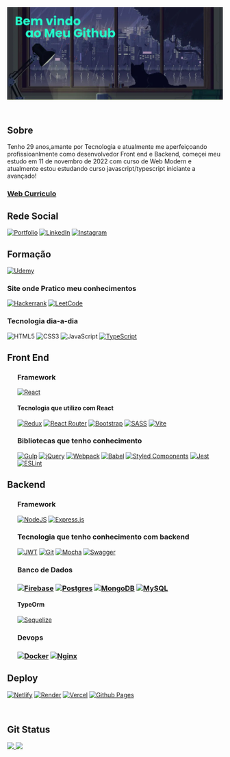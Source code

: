 <header>
   
 <div align='left'>
   <img  src="./css/banner2.png" alt="Sublime's custom image" />
 </div>
 
</header>

<section>
   
   <h2>Sobre </h2>
   
   <p>
      Tenho 29 anos,amante por Tecnologia e atualmente me aperfeiçoando profissioanlmente 
      como desenvolvedor Front end e Backend, começei meu estudo em 11 de novembro de 2022
      com curso de Web Modern e atualmente estou estudando curso javascript/typescript iniciante a avançado!
   </p>

   <h3><a href="https://luk3rf7.github.io/Cv_resume/">Web Curriculo</a> </h3>

<h2>Rede Social  </h2>
  
 <div >  

[![Portfolio](https://img.shields.io/badge/Portfolio-%23000000.svg?style=for-the-badge&logo=firefox&logoColor=#FF7139)]()
[![LinkedIn](https://img.shields.io/badge/linkedin-%230077B5.svg?style=for-the-badge&logo=linkedin&logoColor=white)](https://www.linkedin.com/in/lucas-felipe-a58b34259/)
[![Instagram](https://img.shields.io/badge/Instagram-%23E4405F.svg?style=for-the-badge&logo=Instagram&logoColor=white)](https://www.instagram.com/lkas_f/)

</div>
</section>


<h2>Formação </h2>

[![Udemy](https://img.shields.io/badge/Udemy-A435F0?style=for-the-badge&logo=Udemy&logoColor=white)]()

<h3>Site onde Pratico meu conhecimentos </h3>

[![Hackerrank](https://img.shields.io/badge/-Hackerrank-2EC866?style=for-the-badge&logo=HackerRank&logoColor=white)]()
[![LeetCode](https://img.shields.io/badge/LeetCode-000000?style=for-the-badge&logo=LeetCode&logoColor=#d16c06)]()

<div>
    <h3>Tecnologia dia-a-dia </h3>


  ![HTML5](https://img.shields.io/badge/html5-%23E34F26.svg?style=for-the-badge&logo=html5&logoColor=white)
   ![CSS3](https://img.shields.io/badge/css3-%231572B6.svg?style=for-the-badge&logo=css3&logoColor=white)
   ![JavaScript](https://img.shields.io/badge/javascript-%23323330.svg?style=for-the-badge&logo=javascript&logoColor=%23F7DF1E)
   [![TypeScript](https://img.shields.io/badge/typescript-%23007ACC.svg?style=for-the-badge&logo=typescript&logoColor=white)]()
</div>

<h2>Front End</h2>

<div>

<ul>
 <h3>Framework </h3>

[![React](https://img.shields.io/badge/react-%2320232a.svg?style=for-the-badge&logo=react&logoColor=%2361DAFB)]()


<h4> Tecnologia que utilizo com  React </h4>

[![Redux](https://img.shields.io/badge/redux-%23593d88.svg?style=for-the-badge&logo=redux&logoColor=white)]()
[![React Router](https://img.shields.io/badge/React_Router-CA4245?style=for-the-badge&logo=react-router&logoColor=white)]()
[![Bootstrap](https://img.shields.io/badge/bootstrap-%238511FA.svg?style=for-the-badge&logo=bootstrap&logoColor=white)]()
[![SASS](https://img.shields.io/badge/SASS-hotpink.svg?style=for-the-badge&logo=SASS&logoColor=white)]()
[![Vite](https://img.shields.io/badge/vite-%23646CFF.svg?style=for-the-badge&logo=vite&logoColor=white)]()

 <h3> Bibliotecas que tenho conhecimento </h3>

[![Gulp](https://img.shields.io/badge/GULP-%23CF4647.svg?style=for-the-badge&logo=gulp&logoColor=white)]()
[![jQuery](https://img.shields.io/badge/jquery-%230769AD.svg?style=for-the-badge&logo=jquery&logoColor=white)]()
[![Webpack](https://img.shields.io/badge/webpack-%238DD6F9.svg?style=for-the-badge&logo=webpack&logoColor=black)]()
[![Babel](https://img.shields.io/badge/Babel-F9DC3e?style=for-the-badge&logo=babel&logoColor=black)]()
[![Styled Components](https://img.shields.io/badge/styled--components-DB7093?style=for-the-badge&logo=styled-components&logoColor=white)]()
[![Jest](https://img.shields.io/badge/-jest-%23C21325?style=for-the-badge&logo=jest&logoColor=white)]()
[![ESLint](https://img.shields.io/badge/ESLint-4B3263?style=for-the-badge&logo=eslint&logoColor=white)]()

</ul>
</div>

<section>
   
<h2> Backend </h2>
<ul>
   
 <h3>Framework </h3>


[![NodeJS](https://img.shields.io/badge/node.js-6DA55F?style=for-the-badge&logo=node.js&logoColor=white)]()
[![Express.js](https://img.shields.io/badge/express.js-%23404d59.svg?style=for-the-badge&logo=express&logoColor=%2361DAFB)]()


<h3> Tecnologia que tenho conhecimento com backend </h3>

[![JWT](https://img.shields.io/badge/JWT-black?style=for-the-badge&logo=JSON%20web%20tokens)]()
[![Git](https://img.shields.io/badge/git-%23F05033.svg?style=for-the-badge&logo=git&logoColor=white)]()
[![Mocha](https://img.shields.io/badge/-mocha-%238D6748?style=for-the-badge&logo=mocha&logoColor=white)]()
[![Swagger](https://img.shields.io/badge/-Swagger-%23Clojure?style=for-the-badge&logo=swagger&logoColor=white)]()

<h3>Banco de Dados <h3/>

[![Firebase](https://img.shields.io/badge/firebase-%23039BE5.svg?style=for-the-badge&logo=firebase)]()
[![Postgres](https://img.shields.io/badge/postgres-%23316192.svg?style=for-the-badge&logo=postgresql&logoColor=white)]()
[![MongoDB](https://img.shields.io/badge/MongoDB-%234ea94b.svg?style=for-the-badge&logo=mongodb&logoColor=white)]()
[![MySQL](https://img.shields.io/badge/mysql-%2300f.svg?style=for-the-badge&logo=mysql&logoColor=white)]()

<h4>TypeOrm</h4>

[![Sequelize](https://img.shields.io/badge/Sequelize-52B0E7?style=for-the-badge&logo=Sequelize&logoColor=white)]()

<h3>Devops <h3/>

[![Docker](https://img.shields.io/badge/docker-%230db7ed.svg?style=for-the-badge&logo=docker&logoColor=white)]()
[![Nginx](https://img.shields.io/badge/nginx-%23009639.svg?style=for-the-badge&logo=nginx&logoColor=white)]()

</ul>
</section>

<h2 > Deploy </h2>
<div>  

[![Netlify](https://img.shields.io/badge/netlify-%23000000.svg?style=for-the-badge&logo=netlify&logoColor=#00C7B7)]()
[![Render](https://img.shields.io/badge/Render-%46E3B7.svg?style=for-the-badge&logo=render&logoColor=white)]()
[![Vercel](https://img.shields.io/badge/vercel-%23000000.svg?style=for-the-badge&logo=vercel&logoColor=white)]()
[![Github Pages](https://img.shields.io/badge/github%20pages-121013?style=for-the-badge&logo=github&logoColor=white)]()

</div>
<br/>  
<h2>Git Status </h2>

<a href="https://github.com/Luk3rF7">

 <img height="180em" src="https://github-readme-stats.vercel.app/api?username=Luk3rF7&show_icons=true&theme=dark&include_all_commits=true&count_private=true"/>  
 <img height="180em" src="https://github-readme-stats.vercel.app/api/top-langs/?username=Luk3rF7&layout=compact&langs_count=16&theme=dark"/>       

</a>

